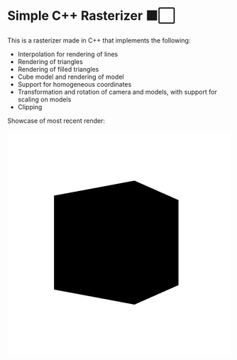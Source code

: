 # Simple C++ Rasterizer ⬛️⬜️

This is a rasterizer made in C++ that implements the following:  
- Interpolation for rendering of lines
- Rendering of triangles
- Rendering of filled triangles
- Cube model and rendering of model
- Support for homogeneous coordinates
- Transformation and rotation of camera and models, with support for scaling on models
- Clipping

Showcase of most recent render:

![Line](first.png)
